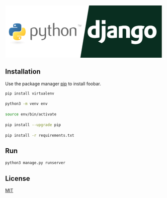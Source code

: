 ![django-image](./media/python-django.png)

## Installation

Use the package manager [pip](https://pip.pypa.io/en/stable/) to install foobar.

```bash
pip install virtualenv

python3 -m venv env

source env/bin/activate

pip install --upgrade pip

pip install -r requirements.txt
```


## Run

```bash
python3 manage.py runserver
```


## License

[MIT](https://choosealicense.com/licenses/mit/)